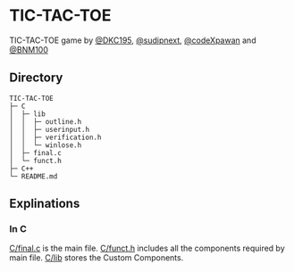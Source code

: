 # TIC-TAC-TOE
TIC-TAC-TOE game by [@DKC195](https://github.com/DKC195), [@sudipnext](https://github.com/sudipnext), [@codeXpawan](https://github.com/codeXpawan) and [@BNM100](https://github.com/BNM100)

## Directory
```
TIC-TAC-TOE              
├─ C                     
│  ├─ lib                
│  │  ├─ outline.h       
│  │  ├─ userinput.h     
│  │  ├─ verification.h  
│  │  └─ winlose.h       
│  ├─ final.c            
│  └─ funct.h            
├─ C++                   
└─ README.md             

```

## Explinations
### In C
[C/final.c](./C/final.c) is the main file.
[C/funct.h](./C/funct.h) includes all the components required by main file.
[C/lib](./C/lib/) stores the Custom Components.